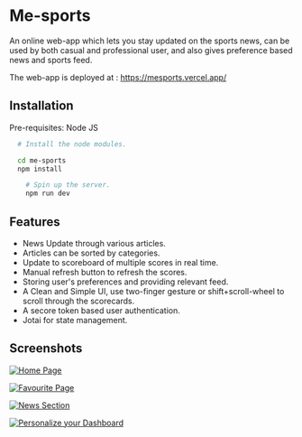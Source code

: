 
# Me-sports

An online web-app which lets you stay updated on the sports news, can be used by both casual and professional user, and also gives preference based news and sports feed.

The web-app is deployed at : https://mesports.vercel.app/


## Installation

Pre-requisites: Node JS

```bash
  # Install the node modules.

  cd me-sports
  npm install
```

```bash
    # Spin up the server.
    npm run dev
```

    
## Features

- News Update through various articles.
- Articles can be sorted by categories.
- Update to scoreboard of multiple scores in real time.
- Manual refresh button to refresh the scores.
- Storing user's preferences and providing relevant feed.
- A Clean and Simple UI, use two-finger gesture or shift+scroll-wheel to scroll through the scorecards.
- A secore token based user authentication.
- Jotai for state management.


## Screenshots

[![Home Page](https://i.postimg.cc/0NDkC3sp/ss1.png)](https://postimg.cc/Y42Brdj9)

[![Favourite Page](https://i.postimg.cc/J7bTWQ1P/ss2.png)](https://postimg.cc/rzwG1xRr)

[![News Section](https://i.postimg.cc/wjhxXZHD/ss3.png)](https://postimg.cc/SnxpqZnK)

[![Personalize your Dashboard](https://i.postimg.cc/T3mjrdpQ/ss4.png)](https://postimg.cc/ZWbymhPy)
